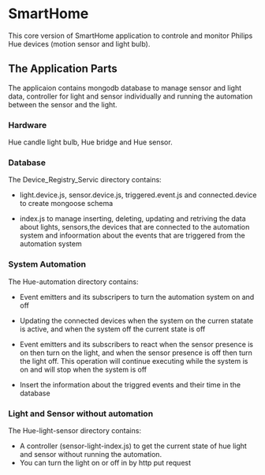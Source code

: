 # SmartHome
This core version of SmartHome application to controle and monitor Philips Hue devices (motion sensor and light bulb).

## The Application Parts
The applicaion contains mongodb database to manage sensor and light data, controller for light and sensor individually and running the automation between the sensor and the light.

### Hardware

Hue candle light bulb, Hue bridge and Hue sensor.

### Database
The Device_Registry_Servic directory contains:

* light.device.js, sensor.device.js, triggered.event.js and connected.device to create mongoose schema

* index.js to manage inserting, deleting, updating and retriving the data about lights, sensors,the devices that are connected to the automation system and infoormation about the events that are triggered from the automation system

### System Automation
The Hue-automation directory contains:
* Event emitters and its subscripers to turn the automation system on and off

* Updating the connected devices when the system on the curren statate is active, and when the system off the current state is off

* Event emitters and its subscribers to react when the sensor presence is on then turn on the light, and when the sensor presence is off then turn the light off. This operation will continue executing while the system is on and will stop when the system is off

* Insert the information about the triggred events and their time in the database

### Light and Sensor without automation
The Hue-light-sensor directory contains:
* A controller (sensor-light-index.js) to get the current state of hue light and sensor without running the automation.
* You can turn the light on or off in by http put request
